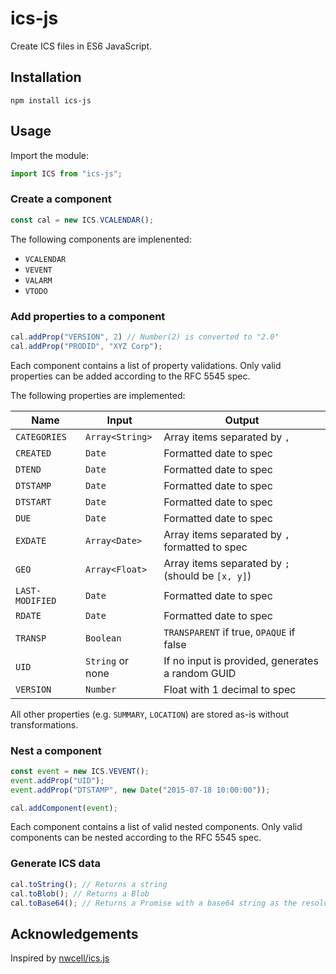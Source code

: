 # ics-js
Create ICS files in ES6 JavaScript.

## Installation

`npm install ics-js`

## Usage

Import the module:

```js
import ICS from "ics-js";
```

### Create a component

```js
const cal = new ICS.VCALENDAR();
```

The following components are implenented:

* `VCALENDAR`
* `VEVENT`
* `VALARM`
* `VTODO`

### Add properties to a component

```js
cal.addProp("VERSION", 2) // Number(2) is converted to "2.0"
cal.addProp("PRODID", "XYZ Corp");
```

Each component contains a list of property validations. Only valid properties
can be added according to the RFC 5545 spec.

The following properties are implemented:

| Name | Input | Output |
| ---- | ----- | ------ |
| `CATEGORIES` | `Array<String>` | Array items separated by `,` |
| `CREATED` | `Date` | Formatted date to spec |
| `DTEND` | `Date` | Formatted date to spec |
| `DTSTAMP` | `Date` | Formatted date to spec |
| `DTSTART` | `Date` | Formatted date to spec |
| `DUE` | `Date` | Formatted date to spec |
| `EXDATE` | `Array<Date>` | Array items separated by `,` formatted to spec |
| `GEO` | `Array<Float>` | Array items separated by `;` (should be `[x, y]`) |
| `LAST-MODIFIED` | `Date` | Formatted date to spec |
| `RDATE` | `Date` | Formatted date to spec |
| `TRANSP` | `Boolean` | `TRANSPARENT` if true, `OPAQUE` if false |
| `UID` | `String` or none | If no input is provided, generates a random GUID |
| `VERSION` | `Number` | Float with 1 decimal to spec |

All other properties (e.g. `SUMMARY`, `LOCATION`) are stored as-is without transformations.

### Nest a component

```js
const event = new ICS.VEVENT();
event.addProp("UID");
event.addProp("DTSTAMP", new Date("2015-07-18 10:00:00"));

cal.addComponent(event);
```

Each component contains a list of valid nested components. Only valid components
can be nested according to the RFC 5545 spec.

### Generate ICS data

```js
cal.toString(); // Returns a string
cal.toBlob(); // Returns a Blob
cal.toBase64(); // Returns a Promise with a base64 string as the resolved value
```

## Acknowledgements

Inspired by [nwcell/ics.js](https://github.com/nwcell/ics.js)
